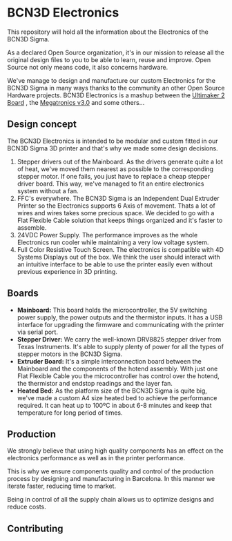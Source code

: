# BCN3D Electronics

This repository will hold all the information about the Electronics of the BCN3D Sigma.

As a declared Open Source organization, it's in our mission to release all the original design files to you to be able to learn, reuse and improve. Open Source not only means code, it also concerns hardware.

We've manage to design and manufacture our custom Electronics for the BCN3D Sigma in many ways thanks to the community an other Open Source Hardware projects.
BCN3D Electronics is a mashup between the [Ultimaker 2 Board](https://github.com/Ultimaker/Ultimaker2) , the [Megatronics v3.0](http://reprap.org/wiki/Megatronics_3.0) and some others...

## Design concept

The BCN3D Electronics is intended to be modular and custom fitted in our BCN3D Sigma 3D printer and that's why we made some design decisions.

1. Stepper drivers out of the Mainboard. As the drivers generate quite a lot of heat, we've moved them nearest as possible to the corresponding stepper motor. If one fails, you just have to replace a cheap stepper driver board. This way, we've managed to fit an entire electronics system without a fan.
2. FFC's everywhere. The BCN3D Sigma is an Independent Dual Extruder Printer so the Electronics supports 6  Axis of movement. Thats a lot of wires and wires takes some precious space. We decided to go with a Flat Flexible Cable solution that keeps things organized and it's faster to assemble.
3. 24VDC Power Supply. The performance improves as the whole Electronics run cooler while maintaining a very low voltage system.  
4. Full Color Resistive Touch Screen. The electronics is compatible with 4D Systems Displays out of the box. We think the user should interact with an intuitive interface to be able to use the printer easily even without previous experience in 3D printing.

## Boards

+ **Mainboard:** This board holds the microcontroller, the 5V switching power supply, the power outputs and the thermistor inputs. It has a USB interface for upgrading the firmware and communicating with the printer via serial port.
+ **Stepper Driver:** We carry the well-known DRV8825 stepper driver from Texas Instruments. It's able to supply plenty of power for all the types of stepper motors in the BCN3D Sigma.
+ **Extruder Board:** It's a simple interconnection board between the Mainboard and the components of the hotend assembly. With just one Flat Flexible Cable you the microcontroller has control over the hotend, the thermistor and endstop readings and the layer fan.
+ **Heated Bed:** As the platform size of the BCN3D Sigma is quite big, we've made a custom A4 size heated bed to achieve the performance required. It can heat up to 100ºC in about 6-8 minutes and keep that temperature for long period of times.

## Production

We strongly believe that using high quality components has an effect on the electronics performance as well as in the printer performance.

This is why we ensure components quality and control of the production process by designing and manufacturing in Barcelona. In this manner we iterate faster, reducing time to market.

Being in control of all the supply chain allows us to optimize designs and reduce costs.

## Contributing
